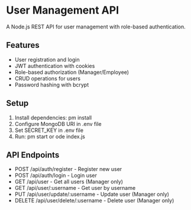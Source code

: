 ﻿# User Management API

A Node.js REST API for user management with role-based authentication.

## Features
- User registration and login
- JWT authentication with cookies
- Role-based authorization (Manager/Employee)
- CRUD operations for users
- Password hashing with bcrypt

## Setup
1. Install dependencies: 
pm install
2. Configure MongoDB URI in .env file
3. Set SECRET_KEY in .env file
4. Run: 
pm start or 
ode index.js

## API Endpoints
- POST /api/auth/register - Register new user
- POST /api/auth/login - Login user
- GET /api/user - Get all users (Manager only)
- GET /api/user/:username - Get user by username
- PUT /api/user/update/:username - Update user (Manager only)
- DELETE /api/user/delete/:username - Delete user (Manager only)
